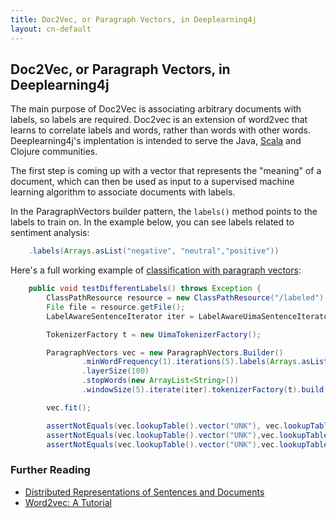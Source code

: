 ```yaml
---
title: Doc2Vec, or Paragraph Vectors, in Deeplearning4j
layout: cn-default
---
```


## Doc2Vec, or Paragraph Vectors, in Deeplearning4j

The main purpose of Doc2Vec is associating arbitrary documents with labels, so labels are required. Doc2vec is an extension of word2vec that learns to correlate labels and words, rather than words with other words. Deeplearning4j's implentation is intended to serve the Java, [Scala](./scala.html) and Clojure communities. 

The first step is coming up with a vector that represents the "meaning" of a document, which can then be used as input to a supervised machine learning algorithm to associate documents with labels.

In the ParagraphVectors builder pattern, the `labels()` method points to the labels to train on. In the example below, you can see labels related to sentiment analysis:

``` java
    .labels(Arrays.asList("negative", "neutral","positive"))
```

Here's a full working example of [classification with paragraph vectors](https://github.com/deeplearning4j/dl4j-examples/blob/master/dl4j-examples/src/main/java/org/deeplearning4j/examples/nlp/paragraphvectors/ParagraphVectorsClassifierExample.java):

``` java
    public void testDifferentLabels() throws Exception {
        ClassPathResource resource = new ClassPathResource("/labeled");
        File file = resource.getFile();
        LabelAwareSentenceIterator iter = LabelAwareUimaSentenceIterator.createWithPath(file.getAbsolutePath());

        TokenizerFactory t = new UimaTokenizerFactory();

        ParagraphVectors vec = new ParagraphVectors.Builder()
                .minWordFrequency(1).iterations(5).labels(Arrays.asList("negative", "neutral","positive"))
                .layerSize(100)
                .stopWords(new ArrayList<String>())
                .windowSize(5).iterate(iter).tokenizerFactory(t).build();

        vec.fit();

        assertNotEquals(vec.lookupTable().vector("UNK"), vec.lookupTable().vector("negative"));
        assertNotEquals(vec.lookupTable().vector("UNK"),vec.lookupTable().vector("positive"));
        assertNotEquals(vec.lookupTable().vector("UNK"),vec.lookupTable().vector("neutral"));}
```

### Further Reading

* [Distributed Representations of Sentences and Documents](https://cs.stanford.edu/~quocle/paragraph_vector.pdf)
* [Word2vec: A Tutorial](./word2vec)
